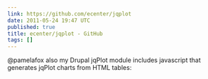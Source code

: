 ```yaml
---
link: https://github.com/ecenter/jqplot
date: 2011-05-24 19:47 UTC
published: true
title: ecenter/jqplot - GitHub
tags: []
---
```


@pamelafox also my Drupal jqPlot module includes javascript that generates jqPlot charts from HTML tables:
